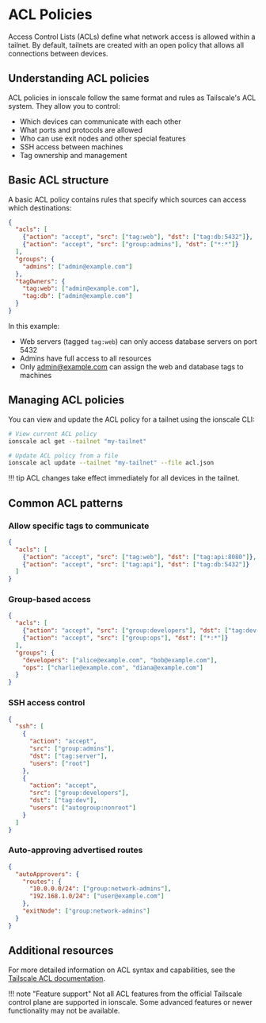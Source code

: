 # ACL Policies

Access Control Lists (ACLs) define what network access is allowed within a tailnet. By default, tailnets are created with an open policy that allows all connections between devices.

## Understanding ACL policies

ACL policies in ionscale follow the same format and rules as Tailscale's ACL system. They allow you to control:

- Which devices can communicate with each other
- What ports and protocols are allowed
- Who can use exit nodes and other special features
- SSH access between machines
- Tag ownership and management

## Basic ACL structure

A basic ACL policy contains rules that specify which sources can access which destinations:

```json
{
  "acls": [
    {"action": "accept", "src": ["tag:web"], "dst": ["tag:db:5432"]},
    {"action": "accept", "src": ["group:admins"], "dst": ["*:*"]}
  ],
  "groups": {
    "admins": ["admin@example.com"]
  },
  "tagOwners": {
    "tag:web": ["admin@example.com"],
    "tag:db": ["admin@example.com"]
  }
}
```

In this example:
- Web servers (tagged `tag:web`) can only access database servers on port 5432
- Admins have full access to all resources
- Only admin@example.com can assign the web and database tags to machines

## Managing ACL policies

You can view and update the ACL policy for a tailnet using the ionscale CLI:

```bash
# View current ACL policy
ionscale acl get --tailnet "my-tailnet"

# Update ACL policy from a file
ionscale acl update --tailnet "my-tailnet" --file acl.json
```

!!! tip
    ACL changes take effect immediately for all devices in the tailnet.

## Common ACL patterns

### Allow specific tags to communicate

```json
{
  "acls": [
    {"action": "accept", "src": ["tag:web"], "dst": ["tag:api:8080"]},
    {"action": "accept", "src": ["tag:api"], "dst": ["tag:db:5432"]}
  ]
}
```

### Group-based access

```json
{
  "acls": [
    {"action": "accept", "src": ["group:developers"], "dst": ["tag:dev-env:*"]},
    {"action": "accept", "src": ["group:ops"], "dst": ["*:*"]}
  ],
  "groups": {
    "developers": ["alice@example.com", "bob@example.com"],
    "ops": ["charlie@example.com", "diana@example.com"]
  }
}
```

### SSH access control

```json
{
  "ssh": [
    {
      "action": "accept",
      "src": ["group:admins"],
      "dst": ["tag:server"],
      "users": ["root"]
    },
    {
      "action": "accept",
      "src": ["group:developers"],
      "dst": ["tag:dev"],
      "users": ["autogroup:nonroot"]
    }
  ]
}
```

### Auto-approving advertised routes

```json
{
  "autoApprovers": {
    "routes": {
      "10.0.0.0/24": ["group:network-admins"],
      "192.168.1.0/24": ["user@example.com"]
    },
    "exitNode": ["group:network-admins"]
  }
}
```

## Additional resources

For more detailed information on ACL syntax and capabilities, see the [Tailscale ACL documentation](https://tailscale.com/kb/1018/acls/).

!!! note "Feature support"
    Not all ACL features from the official Tailscale control plane are supported in ionscale. Some advanced features or newer functionality may not be available.